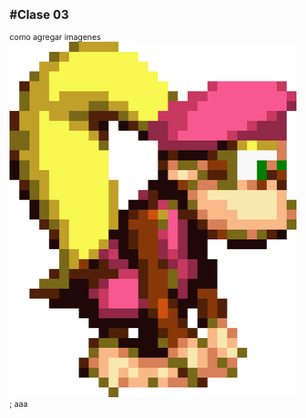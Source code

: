#Clase 03
----------------------
como agregar imagenes
![dixie sprite](./imagenes/Dixie2.webp);
aaa

